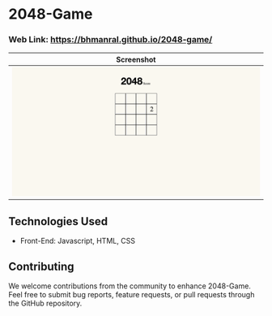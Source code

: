 # 2048-Game

### Web Link: https://bhmanral.github.io/2048-game/

| Screenshot                        |
| --------------------------------- |
| ![Image1](./2048-game.png)        |

## Technologies Used

- Front-End: Javascript, HTML, CSS

## Contributing

We welcome contributions from the community to enhance 2048-Game. Feel free to submit bug reports, feature requests, or pull requests through the GitHub repository.
